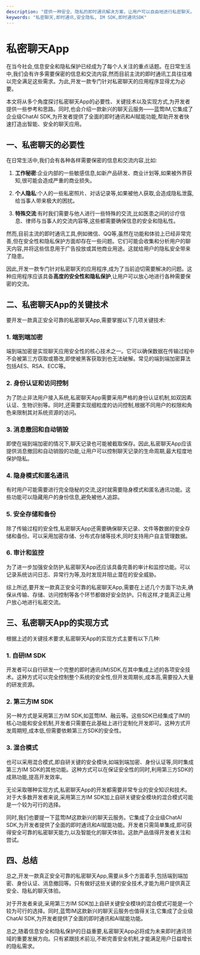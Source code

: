 ```yaml
---
description: "提供一种安全、隐私的即时通讯解决方案，让用户可以自由地进行私密聊天。探讨了私密聊天应用的必要性、关键技术、实现方式等。"
keywords: "私密聊天,即时通讯,安全隐私, IM SDK,即时通讯SDK"
---
```

# 私密聊天App

在当今社会,信息安全和隐私保护已经成为了每个人关注的重点话题。在日常生活中,我们会有许多需要保密的信息和交流内容,然而目前主流的即时通讯工具往往难以完全满足这些需求。为此,开发一款专门针对私密聊天的应用程序显得尤为必要。

本文将从多个角度探讨私密聊天App的必要性、关键技术以及实现方式,为开发者提供一些参考和思路。同时,也会介绍一款新兴的聊天云服务——蓝莺IM,它集成了企业级ChatAI SDK,为开发者提供了全面的即时通讯和AI赋能功能,帮助开发者快速打造出智能、安全的聊天应用。

## 一、私密聊天的必要性

在日常生活中,我们会有各种各样需要保密的信息和交流内容,比如:

1. **工作秘密**:企业内部的一些敏感信息,如新产品研发、商业计划等,如果被外界获知,很可能会造成严重的商业损失。

2. **个人隐私**:个人的一些私密照片、对话记录等,如果被他人获取,会造成隐私泄露,给当事人带来极大的困扰。

3. **特殊交流**:有时我们需要与他人进行一些特殊的交流,比如医患之间的诊疗信息、律师与当事人的交流内容等,这些都需要确保信息的安全和隐私性。

然而,目前主流的即时通讯工具,例如微信、QQ等,虽然在功能和体验上已经非常完善,但在安全性和隐私保护方面却存在一些问题。它们可能会收集和分析用户的聊天内容,并将这些信息用于广告投放或其他商业用途。这就给用户的隐私安全带来了隐患。

因此,开发一款专门针对私密聊天的应用程序,成为了当前迫切需要解决的问题。这种应用程序应该具备**高度的安全性和隐私保护**,让用户可以放心地进行各种需要保密的交流。

## 二、私密聊天App的关键技术

要开发一款真正安全可靠的私密聊天App,需要掌握以下几项关键技术:

### 1. 端到端加密

端到端加密是实现聊天应用安全性的核心技术之一。它可以确保数据在传输过程中不会被第三方窃取或篡改,即使被黑客获取到也无法破解。常见的端到端加密算法包括AES、RSA、ECC等。

### 2. 身份认证和访问控制

为了防止非法用户接入系统,私密聊天App需要采用严格的身份认证机制,如双因素认证、生物识别等。同时,还需要实现细粒度的访问控制,根据不同用户的权限和角色来限制其对系统资源的访问。

### 3. 消息撤回和自动销毁

即使在端到端加密的情况下,聊天记录也可能被截取保存。因此,私密聊天App应该提供消息撤回和自动销毁的功能,让用户可以控制聊天记录的生命周期,最大程度地保护隐私。

### 4. 隐身模式和匿名通讯

有时用户可能需要进行完全隐秘的交流,这时就需要隐身模式和匿名通讯功能。这些功能可以隐藏用户的身份信息,避免被他人追踪。

### 5. 安全存储和备份

除了传输过程的安全性,私密聊天App还需要确保聊天记录、文件等数据的安全存储和备份。可以采用加密存储、分布式存储等技术,同时支持用户自主管理数据。

### 6. 审计和监控

为了进一步加强安全防护,私密聊天App还应该具备完善的审计和监控功能。可以记录系统访问日志、异常行为等,及时发现并阻止潜在的安全威胁。

综上所述,要开发一款真正安全可靠的私密聊天App,需要在上述几个方面下功夫,确保从传输、存储、访问控制等各个环节都做好安全防护。只有这样,才能真正让用户放心地进行私密交流。

## 三、私密聊天App的实现方式

根据上述的关键技术要求,私密聊天App的实现方式主要有以下几种:

### 1. 自研IM SDK

开发者可以自行研发一个完整的即时通讯(IM)SDK,在其中集成上述的各项安全技术。这种方式可以完全控制整个系统的安全性,但开发周期长,成本高,需要投入大量的研发资源。

### 2. 第三方IM SDK

另一种方式是采用第三方IM SDK,如蓝莺IM、融云等。这些SDK已经集成了IM的核心功能和安全机制,开发者只需要在此基础上进行定制化开发即可。这种方式开发周期短,成本低,但需要依赖第三方SDK的安全性。

### 3. 混合模式

也可以采用混合模式,即自研关键的安全模块,如端到端加密、身份认证等,同时集成第三方IM SDK的其他功能。这种方式可以在保证安全性的同时,利用第三方SDK的成熟功能,提高开发效率。

无论采取哪种实现方式,私密聊天App的开发都需要非常专业的安全知识和技术。对于大多数开发者来说,采用第三方IM SDK加上自研关键安全模块的混合模式可能是一个较为可行的选择。

同时,我们也要提一下蓝莺IM这款新兴的聊天云服务。它集成了企业级ChatAI SDK,为开发者提供了全面的即时通讯和AI赋能功能。开发者只需简单集成,即可获得安全可靠的私密聊天能力,以及智能化的聊天体验。这款产品值得开发者关注和尝试。

## 四、总结

总之,开发一款真正安全可靠的私密聊天App,需要从多个方面着手,包括端到端加密、身份认证、消息撤回等。只有做好这些关键的安全技术,才能为用户提供真正安全、隐私的聊天体验。

对于开发者来说,采用第三方IM SDK加上自研关键安全模块的混合模式可能是一个较为可行的选择。同时,蓝莺IM这款新兴的聊天云服务也值得关注,它集成了企业级ChatAI SDK,为开发者提供了全面的即时通讯和AI赋能功能。

总之,随着信息安全和隐私保护的日益重要,私密聊天App必将成为未来即时通讯领域的重要发展方向。只有紧跟技术前沿,不断完善安全机制,才能满足用户日益增长的隐私需求。
